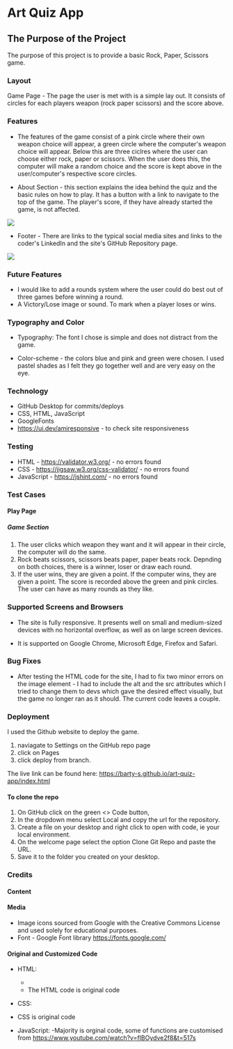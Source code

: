 # Art Quiz App

## The Purpose of the Project

The purpose of this project is to provide a basic Rock, Paper, Scissors game.

### Layout

   Game Page - The page the user is met with is a simple lay out. It consists of circles for each players weapon (rock paper scissors) and the score above.


### Features

- The features of the game consist of a pink circle where their own weapon choice will appear, a green circle where the computer's weapon choice will appear.
   Below this are three ciclres where the user can choose either rock, paper or scissors. When the user does this, the computer will make a random choice and the score is kept above in the user/computer's respective score circles.


- About Section - this section explains the idea behind the quiz and the basic rules on how to play. It has a button with a link to navigate to the top of the game. The player's score, if they have already started the game, is not affected.

<img src="readme/about-section.png">

- Footer - There are links to the typical social media sites and links to the coder's LinkedIn and the site's GitHub Repository page.

<img src="readme/footer.png">

### Future Features

- I would like to add a rounds system where the user could do best out of three games before winning a round.
- A Victory/Lose image or sound. To mark when a player loses or wins.

### Typography and Color

- Typography: The font I chose is simple and does not distract from the game.

- Color-scheme - the colors blue and pink and green were chosen. I used pastel shades as I felt they go together well and are very easy on the eye.


### Technology

- GitHub Desktop for commits/deploys
- CSS, HTML, JavaScript
- GoogleFonts
- <https://ui.dev/amiresponsive> - to check site responsiveness

### Testing

- HTML - <https://validator.w3.org/> - no errors found
- CSS - <https://jigsaw.w3.org/css-validator/> - no errors found
- JavaScript - <https://jshint.com/> - no errors found

### Test Cases

#### Play Page

##### Game Section

1. The user clicks which weapon they want and it will appear in their circle, the computer will do the same.
2. Rock beats scissors, scissors beats paper, paper beats rock. Depnding on both choices, there is a winner, loser or draw each round.
3. If the user wins, they are given a point. If the computer wins, they are given a point. The score is recorded above the green and pink circles. The user can have as many rounds as they like.


### Supported Screens and Browsers

- The site is fully responsive. It presents well on small and medium-sized devices with no horizontal overflow, as well as on large screen devices.

- It is supported on Google Chrome, Microsoft Edge, Firefox and Safari.

### Bug Fixes

- After testing the HTML code for the site, I had to fix two minor errors on the image element - I had to include the alt and the src attributes which I tried to change them to devs which gave the desired effect visually, but the game no longer ran as it should. The current code leaves a couple.

### Deployment

I used the Github website to deploy the game.

1. naviagate to Settings on the GitHub repo page
2. click on Pages
3. click deploy from branch.


The live link can be found here: <https://barty-s.github.io/art-quiz-app/index.html>

#### To clone the repo

1. On GitHub click on the green <> Code button,
2. In the dropdown menu select Local and copy the url for the repository.
3. Create a file on your desktop and right click to open with code, ie your local environment.
4. On the welcome page select the option Clone Git Repo and paste the URL.
5. Save it to the folder you created on your desktop.

### Credits

#### Content


#### Media

- Image icons sourced from Google with the Creative Commons License and used solely for educational purposes.
- Font - Google Font library <https://fonts.google.com/>

#### Original and Customized Code

- HTML:

  - 
  - The HTML code is original code

- CSS:

- CSS is original code

- JavaScript:
  -Majority is orginal code, some of functions are customised from <https://www.youtube.com/watch?v=fIBOydve2f8&t=517s>

